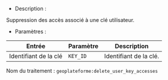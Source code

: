 - Description :

Suppression des accès associé à une clé utilisateur.

- Paramètres :

| Entrée           | Paramètre          | Description                                                |
|------------------|--------------------|------------------------------------------------------------|
| Identifiant de la clé    | `KEY_ID`        | Identifiant de la clé.  |

Nom du traitement : `geoplateforme:delete_user_key_accesses`
